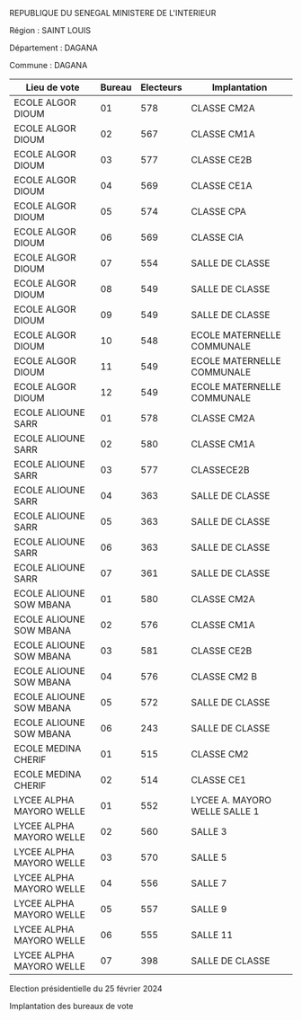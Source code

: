REPUBLIQUE DU SENEGAL MINISTERE DE L'INTERIEUR

Région : SAINT LOUIS

Département : DAGANA

Commune : DAGANA

| Lieu de vote | Bureau | Electeurs | Implantation |
| - | - | - | - |
| ECOLE ALGOR DIOUM | 01 | 578 | CLASSE CM2A |
| ECOLE ALGOR DIOUM | 02 | 567 | CLASSE CM1A |
| ECOLE ALGOR DIOUM | 03 | 577 | CLASSE CE2B |
| ECOLE ALGOR DIOUM | 04 | 569 | CLASSE CE1A |
| ECOLE ALGOR DIOUM | 05 | 574 | CLASSE CPA |
| ECOLE ALGOR DIOUM | 06 | 569 | CLASSE CIA |
| ECOLE ALGOR DIOUM | 07 | 554 | SALLE DE CLASSE |
| ECOLE ALGOR DIOUM | 08 | 549 | SALLE DE CLASSE |
| ECOLE ALGOR DIOUM | 09 | 549 | SALLE DE CLASSE |
| ECOLE ALGOR DIOUM | 10 | 548 | ECOLE MATERNELLE COMMUNALE |
| ECOLE ALGOR DIOUM | 11 | 549 | ECOLE MATERNELLE COMMUNALE |
| ECOLE ALGOR DIOUM | 12 | 549 | ECOLE MATERNELLE COMMUNALE |
| ECOLE ALIOUNE SARR | 01 | 578 | CLASSE CM2A |
| ECOLE ALIOUNE SARR | 02 | 580 | CLASSE CM1A |
| ECOLE ALIOUNE SARR | 03 | 577 | CLASSECE2B |
| ECOLE ALIOUNE SARR | 04 | 363 | SALLE DE CLASSE |
| ECOLE ALIOUNE SARR | 05 | 363 | SALLE DE CLASSE |
| ECOLE ALIOUNE SARR | 06 | 363 | SALLE DE CLASSE |
| ECOLE ALIOUNE SARR | 07 | 361 | SALLE DE CLASSE |
| ECOLE ALIOUNE SOW MBANA | 01 | 580 | CLASSE CM2A |
| ECOLE ALIOUNE SOW MBANA | 02 | 576 | CLASSE CM1A |
| ECOLE ALIOUNE SOW MBANA | 03 | 581 | CLASSE CE2B |
| ECOLE ALIOUNE SOW MBANA | 04 | 576 | CLASSE CM2 B |
| ECOLE ALIOUNE SOW MBANA | 05 | 572 | SALLE DE CLASSE |
| ECOLE ALIOUNE SOW MBANA | 06 | 243 | SALLE DE CLASSE |
| ECOLE MEDINA CHERIF | 01 | 515 | CLASSE CM2 |
| ECOLE MEDINA CHERIF | 02 | 514 | CLASSE CE1 |
| LYCEE ALPHA MAYORO WELLE | 01 | 552 | LYCEE A. MAYORO WELLE SALLE 1 |
| LYCEE ALPHA MAYORO WELLE | 02 | 560 | SALLE 3 |
| LYCEE ALPHA MAYORO WELLE | 03 | 570 | SALLE 5 |
| LYCEE ALPHA MAYORO WELLE | 04 | 556 | SALLE 7 |
| LYCEE ALPHA MAYORO WELLE | 05 | 557 | SALLE 9 |
| LYCEE ALPHA MAYORO WELLE | 06 | 555 | SALLE 11 |
| LYCEE ALPHA MAYORO WELLE | 07 | 398 | SALLE DE CLASSE |

<!-- PageNumber="3/15" -->

Election présidentielle du 25 février 2024

Implantation des bureaux de vote
